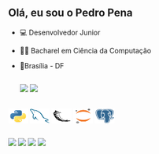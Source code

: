 
## Olá, eu sou o Pedro Pena

- 💻 Desenvolvedor Junior
- 👨‍💻 Bacharel em Ciência da Computação
- 📍Brasília - DF 



    ##
    
  <div>
    
    <img height="170em" src="https://github-readme-stats.vercel.app/api?username=pedropenaa&show_icons=true&theme=dracula"/>
    <img height="170em" src="https://github-readme-stats.vercel.app/api/top-langs/?username=pedropenaa&theme=dracula"/>
   </div>
  




<div style="display: inline_block"><br>
   <img align="center" alt="pedro-Python" height="30" width="40" src="https://raw.githubusercontent.com/devicons/devicon/master/icons/python/python-original.svg">
   <img align="center" alt="pedro-sql"    height="30" width="40" src="https://github.com/devicons/devicon/blob/master/icons/mysql/mysql-plain.svg">
   <img align="center" alt="pedro-flask" height="30" width="40" src="https://github.com/devicons/devicon/blob/master/icons/flask/flask-original.svg">
   <img align="center" alt="pedro-jupter" height="30" width="40" src="https://github.com/devicons/devicon/blob/master/icons/jupyter/jupyter-original.svg">
   <img align="center" alt="pedro-postgres" height="30" width="40" src="https://github.com/devicons/devicon/blob/master/icons/postgresql/postgresql-plain.svg">
 
</div>


##


<div>  

 <a href="https://wa.me/5561984385678/" target="_blank"><img src="https://img.shields.io/badge/WhatsApp-25D366?style=for-the-badge&logo=whatsapp&logoColor=white"></a> 
 <a href="https://instagram.com/_ppena_" target="_blank"><img src="https://img.shields.io/badge/-Instagram-%23E4405F?style=for-the-badge&logo=instagram&logoColor=white" target="_blank"></a>
<a href="https://www.linkedin.com/in/pedro-henrique-pena-neves/" target="_blank"><img src="https://img.shields.io/badge/-LinkedIn-%230077B5?style=for-the-badge&logo=linkedin&logoColor=white" target="_blank"></a> 
 <a href = "mailto:pedrohenrique.pena@outlook.com"><img src="https://img.shields.io/badge/Microsoft_Outlook-0078D4?style=for-the-badge&logo=microsoft-outlook&logoColor=white"></a>
 
 
</div>
